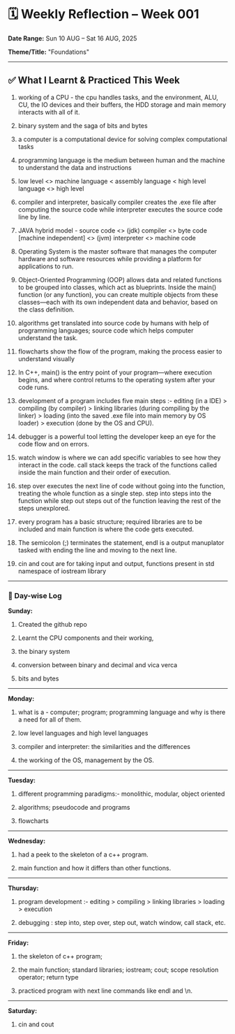 # 🗓️ Weekly Reflection – Week 001

**Date Range:** Sun 10 AUG – Sat 16 AUG, 2025

**Theme/Title:** "Foundations"

---

## ✅ What I Learnt & Practiced This Week

1. working of a CPU - the cpu handles tasks, and the environment, ALU, CU, the IO devices and their buffers, the HDD storage and main memory interacts with all of it.

2. binary system and the saga of bits and bytes

3. a computer is a computational device for solving complex computational tasks

4. programming language is the medium between human and the machine to understand the data and instructions

5. low level <> machine language < assembly language < high level language <> high level

6. compiler and interpreter, basically compiler creates the .exe file after computing the source code while interpreter executes the source code line by line.

7. JAVA hybrid model - source code <> (jdk) compiler <> byte code [machine independent] <> (jvm) interpreter <> machine code

8. Operating System is the master software that manages the computer hardware and software resources while providing a platform for applications to run.

9. Object-Oriented Programming (OOP) allows data and related functions to be grouped into classes, which act as blueprints. Inside the main() function (or any function), you can create multiple objects from these classes—each with its own independent data and behavior, based on the class definition.

10. algorithms get translated into source code by humans with help of programming languages; source code which helps computer understand the task.

11. flowcharts show the flow of the program, making the process easier to understand visually

12. In C++, main() is the entry point of your program—where execution begins, and where control returns to the operating system after your code runs.

13. development of a program includes five main steps :- editing (in a IDE) > compiling (by compiler) > linking libraries (during compiling by the linker) > loading (into the saved .exe file into main memory by OS loader) > execution (done by the OS and CPU).

14. debugger is a powerful tool letting the developer keep an eye for the code flow and on errors.

15. watch window is where we can add specific variables to see how they interact in the code. call stack keeps the track of the functions called inside the main function and their order of execution.

16. step over executes the next line of code without going into the function, treating the whole function as a single step. step into steps into the function while step out steps out of the function leaving the rest of the steps unexplored.

17. every program has a basic structure; required libraries are to be included and main function is where the code gets executed.

18. The semicolon (;) terminates the statement, endl is a output manuplator tasked with ending the line and moving to the next line.

19. cin and cout are for taking input and output, functions present in std namespace of iostream library

---

### 📆 Day-wise Log

**Sunday:**  

1. Created the github repo

2. Learnt the CPU components and their working,

3. the binary system

4. conversion between binary and decimal and vica verca

5. bits and bytes

---

**Monday:**  

1. what is a - computer; program; programming language and why is there a need for all of them.

2. low level languages and high level languages

3. compiler and interpreter: the similarities and the differences

4. the working of the OS, management by the OS.

---

**Tuesday:**  

1. different programming paradigms:- monolithic, modular, object oriented

2. algorithms; pseudocode and programs

3. flowcharts

---

**Wednesday:**  

1. had a peek to the skeleton of a c++ program.

2. main function and how it differs than other functions.

---

**Thursday:**

1. program development :- editing > compiling > linking libraries > loading > execution

2. debugging : step into, step over, step out, watch window, call stack, etc.

---

**Friday:**

1. the skeleton of c++ program;

2. the main function; standard libraries; iostream; cout; scope resolution operator; return type

3. practiced program with next line commands like endl and \n.

---

**Saturday:**

1. cin and cout
